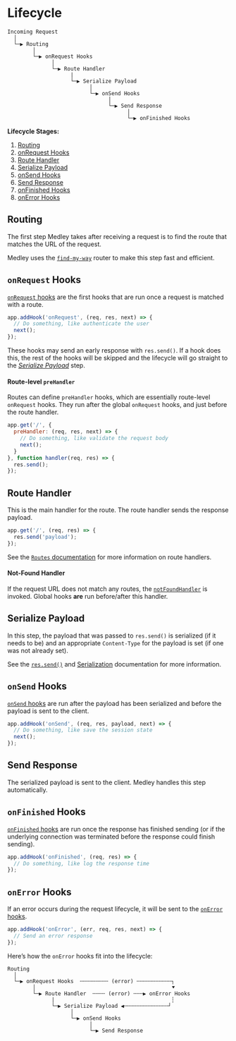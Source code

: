 # Lifecycle

```
Incoming Request
  │
  └─▶ Routing
        │
        └─▶ onRequest Hooks
              │
              └─▶ Route Handler
                    |
                    └─▶ Serialize Payload
                          │
                          └─▶ onSend Hooks
                                │
                                └─▶ Send Response
                                      │
                                      └─▶ onFinished Hooks
```

**Lifecycle Stages:**

1. [Routing](#routing)
1. [onRequest Hooks](#onrequest-hooks)
1. [Route Handler](#route-handler)
1. [Serialize Payload](#serialize-payload)
1. [onSend Hooks](#onsend-hooks)
1. [Send Response](#send-response)
1. [onFinished Hooks](#onfinished-hooks)
1. [onError Hooks](#onerror-hooks)

## Routing

The first step Medley takes after receiving a request is to find the route that matches the URL of the request.

Medley uses the [`find-my-way`](https://www.npmjs.com/package/find-my-way) router to make this step fast and efficient.

## `onRequest` Hooks

[`onRequest` hooks](Hooks.md#onRequest-hook) are the first hooks that are run once a request is matched with a route.

```js
app.addHook('onRequest', (req, res, next) => {
  // Do something, like authenticate the user
  next();
});
```

These hooks may send an early response with `res.send()`. If a hook does this, the rest of the hooks will be skipped and the lifecycle will go straight to the [*Serialize Payload*](#serialize-payload) step.

#### Route-level `preHandler`

Routes can define `preHandler` hooks, which are essentially route-level `onRequest` hooks.
They run after the global `onRequest` hooks, and just before the route handler.

```js
app.get('/', {
  preHandler: (req, res, next) => {
    // Do something, like validate the request body
    next();
  }
}, function handler(req, res) => {
  res.send();
});
```

## Route Handler

This is the main handler for the route. The route handler sends the response payload.

```js
app.get('/', (req, res) => {
  res.send('payload');
});
```

See the [`Routes` documentation](Routes.md) for more information on route handlers.

#### Not-Found Handler

If the request URL does not match any routes, the [`notFoundHandler`](Medley.md#notfoundhandler) is invoked. Global hooks **are** run before/after this handler.

## Serialize Payload

In this step, the payload that was passed to `res.send()` is serialized (if it needs to be) and an appropriate `Content-Type` for the payload is set (if one was not already set).

See the [`res.send()`](Response.md#send) and [Serialization](Serialization.md) documentation for more information.

## `onSend` Hooks

[`onSend` hooks](Hooks.md#onSend-hook) are run after the payload has been serialized and before the payload is sent to the client.

```js
app.addHook('onSend', (req, res, payload, next) => {
  // Do something, like save the session state
  next();
});
```

## Send Response

The serialized payload is sent to the client. Medley handles this step automatically.

## `onFinished` Hooks

[`onFinished` hooks](Hooks.md#onFinished-hook) are run once the response has finished sending
(or if the underlying connection was terminated before the response could finish sending).

```js
app.addHook('onFinished', (req, res) => {
  // Do something, like log the response time
});
```

## `onError` Hooks

If an error occurs during the request lifecycle, it will be sent to the [`onError` hooks](Hooks.md#onError-hook).

```js
app.addHook('onError', (err, req, res, next) => {
  // Send an error response
});
```

Here’s how the `onError` hooks fit into the lifecycle:

```
Routing
  │
  └─▶ onRequest Hooks  ╌╌╌╌╌╌╌╌╌ (error) ╌╌╌╌╌╌╌╌╌╌╌┐
        │                                           ⯆
        └─▶ Route Handler  ╌╌╌╌ (error) ╌╌╌▶ onError Hooks
              |                                     ┆
              └─▶ Serialize Payload ◀╌╌╌╌╌╌╌╌╌╌╌╌╌╌┘
                    │
                    └─▶ onSend Hooks
                          │
                          └─▶ Send Response
```
